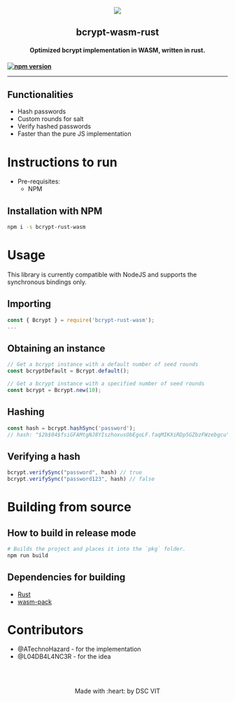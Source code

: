 <p align="center">
	<img src="https://user-images.githubusercontent.com/30529572/72455010-fb38d400-37e7-11ea-9c1e-8cdeb5f5906e.png" />
	<h2 align="center">bcrypt-wasm-rust</h2>
	<h4 align="center">Optimized bcrypt implementation in WASM, written in rust.<h4>
</p>

[![npm version](https://badge.fury.io/js/bcrypt-rust-wasm.svg)](https://badge.fury.io/js/bcrypt-rust-wasm)

----

## Functionalities
- Hash passwords
- Custom rounds for salt
- Verify hashed passwords
- Faster than the pure JS implementation

# Instructions to run

* Pre-requisites:
	-  NPM 

## Installation with NPM

```sh
npm i -s bcrypt-rust-wasm
```

# Usage
This library is currently compatible with NodeJS and supports the synchronous bindings only.

## Importing
```js
const { Bcrypt } = require('bcrypt-rust-wasm');
...
```

## Obtaining an instance
```js
// Get a bcrypt instance with a default number of seed rounds
const bcryptDefault = Bcrypt.default();

// Get a bcrypt instance with a specified number of seed rounds
const bcrypt = Bcrypt.new(10);
```

## Hashing
```js
const hash = bcrypt.hashSync('password'); 
// hash: "$2b$04$fsiGFAMtgNJ8YIszhoxusObEgoLF.faqMIKXiRDp5GZbzFWzebgcu"
```

## Verifying a hash
```js
bcrypt.verifySync("password", hash) // true
bcrypt.verifySync("password123", hash) // false
```

# Building from source
## How to build in release mode

```sh
# Builds the project and places it into the `pkg` folder.
npm run build
```

## Dependencies for building
 - [Rust](https://rustup.rs/)
 - [wasm-pack](https://rustwasm.github.io/wasm-pack/installer/)

# Contributors
 - @ATechnoHazard - for the implementation
 - @L04DB4L4NC3R - for the idea

<br>
<br>

 <p align="center">
	Made with :heart: by DSC VIT
</p>
